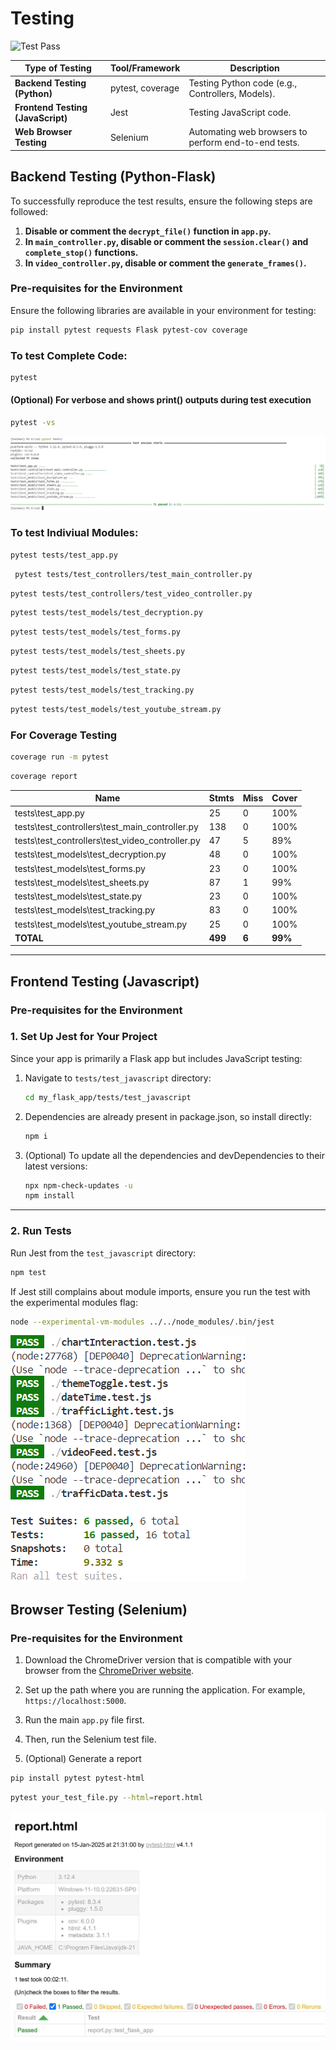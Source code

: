 # Testing
![Test Pass](https://img.shields.io/badge/tests-passing-brightgreen)


| **Type of Testing**               | **Tool/Framework** | **Description**                                                   |
|-----------------------------------|--------------------|-------------------------------------------------------------------|
| **Backend Testing (Python)**      | pytest, coverage             | Testing Python code (e.g., Controllers, Models).       |
| **Frontend Testing (JavaScript)** | Jest               | Testing JavaScript code.  |
| **Web Browser Testing**           | Selenium           | Automating web browsers to perform end-to-end tests. |

## Backend Testing (Python-Flask)

To successfully reproduce the test results, ensure the following steps are followed:

1. **Disable or comment the `decrypt_file()` function in `app.py`.**
2. **In `main_controller.py`, disable or comment the `session.clear()` and `complete_stop()` functions.**
3. **In `video_controller.py`, disable or comment the `generate_frames()`.**



### **Pre-requisites for the Environment**

Ensure the following libraries are available in your environment for testing:


```sh
pip install pytest requests Flask pytest-cov coverage
```

### **To test Complete Code:**

```sh
pytest 
```
#### (Optional) For verbose and shows print() outputs during test execution 
```sh
pytest -vs    
```

![Image13](results/results_complete.png)

### **To test Indiviual Modules:**

```sh
pytest tests/test_app.py     
```

```sh
 pytest tests/test_controllers/test_main_controller.py
```

```sh
pytest tests/test_controllers/test_video_controller.py
```

```sh
pytest tests/test_models/test_decryption.py
```

```sh
pytest tests/test_models/test_forms.py  
```

```sh
pytest tests/test_models/test_sheets.py
```

```sh
pytest tests/test_models/test_state.py
```

```sh
pytest tests/test_models/test_tracking.py  
```

```sh
pytest tests/test_models/test_youtube_stream.py
```

### For Coverage Testing
```sh
coverage run -m pytest
```
```sh
coverage report
```
| Name                                                   | Stmts | Miss | Cover |
|--------------------------------------------------------|-------|------|-------|
| tests\test_app.py                                      | 25    | 0    | 100%  |
| tests\test_controllers\test_main_controller.py         | 138   | 0    | 100%  |
| tests\test_controllers\test_video_controller.py        | 47    | 5    | 89%   |
| tests\test_models\test_decryption.py                   | 48    | 0    | 100%  |
| tests\test_models\test_forms.py                        | 23    | 0    | 100%  |
| tests\test_models\test_sheets.py                       | 87    | 1    | 99%   |
| tests\test_models\test_state.py                        | 23    | 0    | 100%  |
| tests\test_models\test_tracking.py                     | 83    | 0    | 100%  |
| tests\test_models\test_youtube_stream.py               | 25    | 0    | 100%  |
| **TOTAL**                                              | **499** | **6** | **99%** |

---

## Frontend Testing (Javascript)
### **Pre-requisites for the Environment**
### 1. **Set Up Jest for Your Project**

Since your app is primarily a Flask app but includes JavaScript testing:
1. Navigate to `tests/test_javascript` directory:
    ```bash
    cd my_flask_app/tests/test_javascript
    ```

2. Dependencies are already present in package.json, so install directly:
    ```bash
    npm i
    ```
3. (Optional) To update all the dependencies and devDependencies to their latest versions:
    ```bash
    npx npm-check-updates -u
    npm install
    ```

---

### 2. **Run Tests**

Run Jest from the `test_javascript` directory:
```bash
npm test
```

If Jest still complains about module imports, ensure you run the test with the experimental modules flag:
```bash
node --experimental-vm-modules ../../node_modules/.bin/jest
```

![Image13](results/result_javascript.png)

## Browser Testing (Selenium)

### **Pre-requisites for the Environment**

1. Download the ChromeDriver version that is compatible with your browser from the [ChromeDriver website](https://googlechromelabs.github.io/chrome-for-testing/).
   
2. Set up the path where you are running the application. For example, `https://localhost:5000`.

3. Run the main `app.py` file first.

4. Then, run the Selenium test file.

5. (Optional) Generate a report
```bash
pip install pytest pytest-html
```
```bash
pytest your_test_file.py --html=report.html
```

![Image14](results/result_selenium.jpg)